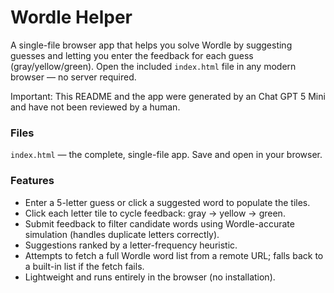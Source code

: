 # Wordle Helper

A single-file browser app that helps you solve Wordle by suggesting guesses and letting you enter the feedback for each guess (gray/yellow/green). Open the included `index.html` file in any modern browser — no server required.

Important: This README and the app were generated by an Chat GPT 5 Mini and have not been reviewed by a human.

### Files

`index.html` — the complete, single-file app. Save and open in your browser.

### Features

- Enter a 5-letter guess or click a suggested word to populate the tiles.
- Click each letter tile to cycle feedback: gray → yellow → green.
- Submit feedback to filter candidate words using Wordle-accurate simulation (handles duplicate letters correctly).
- Suggestions ranked by a letter-frequency heuristic.
- Attempts to fetch a full Wordle word list from a remote URL; falls back to a built-in list if the fetch fails.
- Lightweight and runs entirely in the browser (no installation).
